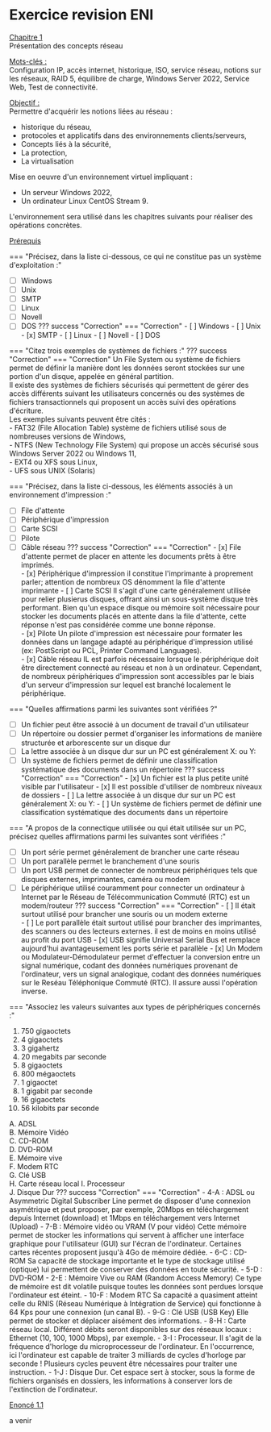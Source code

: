 # Exercice revision ENI

<u>Chapitre 1</u>  
Présentation des concepts réseau  

<u>Mots-clés :</u>  
Configuration IP, accès internet, historique, ISO, service réseau, notions sur les réseaux, RAID 5, équilibre de charge, Windows Server 2022, Service Web, Test de connectivité.  

<u>Objectif :</u>  
Permettre d'acquérir les notions liées au réseau :  
- historique du réseau,  
- protocoles et applicatifs dans des environnements clients/serveurs,  
- Concepts liés à la sécurité,  
- La protection,  
- La virtualisation  

Mise en oeuvre d'un environnement virtuel impliquant :  
- Un serveur Windows 2022,  
- Un ordinateur Linux CentOS Stream 9.  

L'environnement sera utilisé dans les chapitres suivants pour réaliser des opérations concrètes.  

<u>Prérequis</u>  

=== "Précisez, dans la liste ci-dessous, ce qui ne constitue pas un système d'exploitation :"
  - [ ] Windows
  - [ ] Unix
  - [ ] SMTP
  - [ ] Linux
  - [ ] Novell
  - [ ] DOS
??? success "Correction"
    === "Correction"
        - [ ] Windows
        - [ ] Unix
        - [x] SMTP
        - [ ] Linux
        - [ ] Novell
        - [ ] DOS

=== "Citez trois exemples de systèmes de fichiers :"
??? success "Correction"
    === "Correction"
        Un File System ou système de fichiers permet de définir la manière dont les données seront stockées sur une portion d'un disque, appelée en général partition.  
        Il existe des systèmes de fichiers sécurisés qui permettent de gérer des accès différents suivant les utilisateurs concernés ou des systèmes de fichiers transactionnels qui proposent un accès suivi des opérations d'écriture.  
        Les exemples suivants peuvent être cités :  
        - FAT32 (File Allocation Table) système de fichiers utilisé sous de nombreuses versions de Windows,  
        - NTFS (New Technology File System) qui propose un accès sécurisé sous Windows Server 2022 ou Windows 11,  
        - EXT4 ou XFS sous Linux,  
        - UFS sous UNIX (Solaris)  

=== "Précisez, dans la liste ci-dessous, les éléments associés à un environnement d'impression :"  
- [ ] File d'attente
- [ ] Périphérique d'impression
- [ ] Carte SCSI
- [ ] Pilote
- [ ] Câble réseau
??? success "Correction"
    === "Correction"
      - [x] File d'attente permet de placer en attente les documents prêts à être imprimés.  
      - [x] Périphérique d'impression il constitue l'imprimante à proprement parler; attention de nombreux OS dénomment la file d'attente imprimante
      - [ ] Carte SCSI Il s'agit d'une carte généralement utilisée pour relier plusierus disques, offrant ainsi un sous-système disque très performant. Bien qu'un espace disque ou mémoire soit nécessaire pour stocker les documents placés en attente dans la file d'attente, cette réponse n'est pas considérée comme une bonne réponse.  
      - [x] Pilote Un pilote d'impression est nécessaire pour formater les données dans un langage adapté au périphérique d'impression utilisé (ex: PostScript ou PCL, Printer Command Languages).  
      - [x] Câble réseau IL est parfois nécessaire lorsque le périphérique doit être directement connecté au réseau et non à un ordinateur. Cependant, de nombreux périphériques d'impression sont accessibles par le biais d'un serveur d'impression sur lequel est branché localement le périphérique.

=== "Quelles affirmations parmi les suivantes sont vérifiées ?"  
- [ ] Un fichier peut être associé à un document de travail d'un utilisateur
- [ ] Un répertoire ou dossier permet d'organiser les informations de manière structurée et arborescente sur un disque dur
- [ ] La lettre associée à un disque dur sur un PC est généralement  X: ou Y:
- [ ] Un système de fichiers permet de définir une classification systématique des documents dans un répertoire
??? success "Correction"
    === "Correction"
      - [x] Un fichier est la plus petite unité visible par l'utilisateur 
      - [x] Il est possible d'utiliser de nombreux niveaux de dossiers 
      - [ ] La lettre associée à un disque dur sur un PC est généralement  X: ou Y:
      - [ ] Un système de fichiers permet de définir une classification systématique des documents dans un répertoire  

=== "A propos de la connectique utilisée ou qui était utilisée sur un PC, précisez quelles affirmations parmi les suivantes sont vérifiées :"  
- [ ] Un port série permet généralement de brancher une carte réseau  
- [ ] Un port parallèle permet le branchement d'une souris
- [ ] Un port USB permet de connecter de nombreux périphériques tels que disques externes, imprimantes, caméra ou modem
- [ ] Le périphérique utilisé couramment pour connecter un ordinateur à Internet par le Réseau de Télécommunication Commuté (RTC) est un modem/routeur
??? success "Correction"
    === "Correction"
      - [ ] Il était surtout utilisé pour brancher une souris ou un modem externe  
      - [ ] Le port parallèle était surtout utilisé pour brancher des imprimantes, des scanners ou des lecteurs externes. il est de moins en moins utilisé au profit du port USB
      - [x] USB signifie Universal Serial Bus et remplace aujourd'hui avantageusement les ports série et parallèle
      - [x] Un Modem ou Modulateur-Démodulateur permet d'effectuer la conversion entre un signal numérique, codant des données numériques provenant de l'ordinateur, vers un signal analogique, codant des données numériques sur le Reséau Téléphonique Commuté (RTC). Il assure aussi l'opération inverse.

=== "Associez les valeurs suivantes aux types de périphériques concernés :"  
1. 750 gigaoctets
2. 4 gigaoctets
3. 3 gigahertz
4. 20 megabits par seconde
5. 8 gigaoctets
6. 800 mégaoctets
7. 1 gigaoctet
8. 1 gigabit par seconde
9.  16 gigaoctets
10. 56 kilobits par seconde

A. ADSL  
B. Mémoire Vidéo  
C. CD-ROM  
D. DVD-ROM  
E. Mémoire vive  
F. Modem RTC  
G. Clé USB  
H. Carte réseau local
I. Processeur  
J. Disque Dur
??? success "Correction"
    === "Correction"
        - 4-A : ADSL ou Asymmetric Digital Subscriber Line permet de disposer d'une connexion asymétrique et peut proposer, par exemple, 20Mbps en téléchargement depuis Internet (download) et 1Mbps en téléchargement vers Internet (Upload)
        - 7-B : Mémoire vidéo ou VRAM (V pour vidéo) Cette mémoire permet de stocker les informations qui servent à afficher une interface graphique pour l'utilisateur (GUI) sur l'écran de l'ordinateur. Certaines cartes récentes proposent jusqu'à 4Go de mémoire dédiée.
        - 6-C : CD-ROM Sa capacité de stockage importante et le type de stockage utilisé (optique) lui permettent de conserver des données en toute sécurité.
        - 5-D : DVD-ROM
        - 2-E : Mémoire Vive ou RAM (Random Access Memory) Ce type de mémoire est dit volatile puisque toutes les données sont perdues lorsque l'ordinateur est éteint.
        - 10-F : Modem RTC Sa capacité a quasiment atteint celle du RNIS (Réseau Numérique à Intégration de Service) qui fonctionne à 64 Kps pour une connexion (un canal B).
        - 9-G : Clé USB (USB Key) Elle permet de stocker et déplacer aisément des informations.
        - 8-H : Carte réseau local. Différent débits seront disponibles sur des réseaux locaux : Ethernet (10, 100, 1000 Mbps), par exemple.
        - 3-I : Processeur. Il s'agit de la fréquence d'horloge du microprocesseur de l'ordinateur. En l'occurrence, ici l'ordinateur est capable de traiter 3 milliards de cycles d'horloge par seconde ! Plusieurs cycles peuvent être nécessaires pour traiter une instruction.
        - 1-J : Disque Dur. Cet espace sert à stocker, sous la forme de fichiers organisés en dossiers, les informations à conserver lors de l'extinction de l'ordinateur.

<u>Enoncé 1.1</u>

a venir